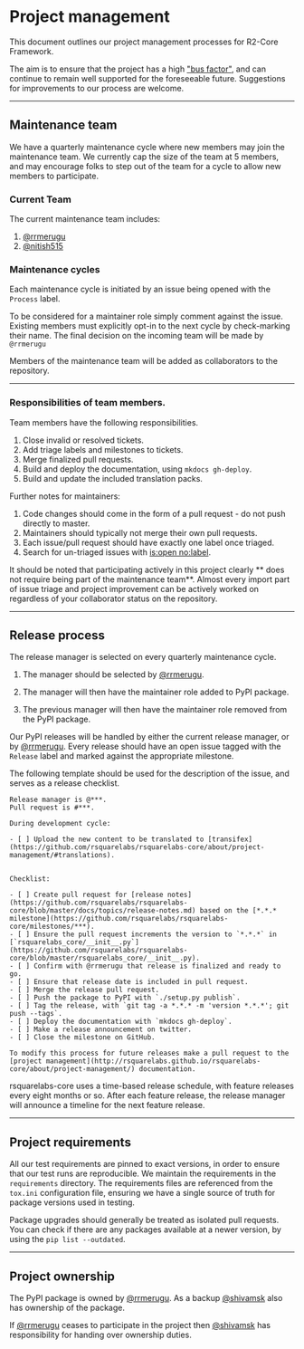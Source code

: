 # Project management

This document outlines our project management processes for R2-Core Framework.


The aim is to ensure that the project has a high ["bus factor"](https://en.wikipedia.org/wiki/Bus_factor), and can continue to remain well
 supported for the foreseeable future. Suggestions for improvements to our process are welcome.

-----
## Maintenance team

We have a quarterly maintenance cycle where new members may join the maintenance team. 
We currently cap the size of the team at 5 members, and may encourage folks to step out of the 
team for a cycle to allow new members to participate.


### Current Team

The current maintenance team includes:

1. [@rrmerugu](https://github.com/rrmerugu)
2. [@nitish515](https://github.com/nitish515)


### Maintenance cycles

Each maintenance cycle is initiated by an issue being opened with the `Process` label.

To be considered for a maintainer role simply comment against the issue.
Existing members must explicitly opt-in to the next cycle by check-marking their name.
The final decision on the incoming team will be made by `@rrmerugu`

Members of the maintenance team will be added as collaborators to the repository.

------
###  Responsibilities of team members.

Team members have the following responsibilities.

1. Close invalid or resolved tickets.
2. Add triage labels and milestones to tickets.
3. Merge finalized pull requests.
4. Build and deploy the documentation, using `mkdocs gh-deploy`.
5. Build and update the included translation packs.


Further notes for maintainers:

1. Code changes should come in the form of a pull request - do not push directly to master.
2. Maintainers should typically not merge their own pull requests.
3. Each issue/pull request should have exactly one label once triaged.
4. Search for un-triaged issues with [is:open no:label](https://github.com/rsquarelabs/rsquarelabs-core/issues?q=is%3Aopen+no%3Alabel).


It should be noted that participating actively in this project clearly 
** does not require being part of the maintenance team**. Almost every import part of issue triage and project 
improvement can be actively worked on regardless of your collaborator status on the repository.

-----


##  Release process

The release manager is selected on every quarterly maintenance cycle.

1. The manager should be selected by [@rrmerugu](https://github.com/rrmerugu).

2. The manager will then have the maintainer role added to PyPI package.

3. The previous manager will then have the maintainer role removed from the PyPI package.

Our PyPI releases will be handled by either the current release manager, or by [@rrmerugu](https://github.com/rrmerugu). 
Every release should have an open issue tagged with the `Release` label and marked against the appropriate milestone.

The following template should be used for the description of the issue, and serves as a release checklist.



```
Release manager is @***.
Pull request is #***.

During development cycle:

- [ ] Upload the new content to be translated to [transifex](https://github.com/rsquarelabs/rsquarelabs-core/about/project-management/#translations).


Checklist:

- [ ] Create pull request for [release notes](https://github.com/rsquarelabs/rsquarelabs-core/blob/master/docs/topics/release-notes.md) based on the [*.*.* milestone](https://github.com/rsquarelabs/rsquarelabs-core/milestones/***).
- [ ] Ensure the pull request increments the version to `*.*.*` in [`rsquarelabs_core/__init__.py`](https://github.com/rsquarelabs/rsquarelabs-core/blob/master/rsquarelabs_core/__init__.py).
- [ ] Confirm with @rrmerugu that release is finalized and ready to go.
- [ ] Ensure that release date is included in pull request.
- [ ] Merge the release pull request.
- [ ] Push the package to PyPI with `./setup.py publish`.
- [ ] Tag the release, with `git tag -a *.*.* -m 'version *.*.*'; git push --tags`.
- [ ] Deploy the documentation with `mkdocs gh-deploy`.
- [ ] Make a release announcement on twitter.
- [ ] Close the milestone on GitHub.

To modify this process for future releases make a pull request to the [project management](http://rsquarelabs.github.io/rsquarelabs-core/about/project-management/) documentation.

```


rsquarelabs-core uses a time-based release schedule, with feature releases every eight months or so.
After each feature release, the release manager will announce a timeline for the next feature release.

----- 
## Project requirements

All our test requirements are pinned to exact versions, in order to ensure that our test runs are reproducible. 
We maintain the requirements in the `requirements` directory. The requirements files are referenced from the `tox.ini`
configuration file, ensuring we have a single source of truth for package versions used in testing.

Package upgrades should generally be treated as isolated pull requests. You can check if there are any packages available at 
a newer version, by using the `pip list --outdated`.

----
## Project ownership

The PyPI package is owned by [@rrmerugu](https://github.com/rrmerugu). As a backup [@shivamsk](https://github.com/shivamsk) also has ownership of the package.

If [@rrmerugu](https://github.com/rrmerugu) ceases to participate in the project then [@shivamsk](https://github.com/shivamsk) has responsibility for handing over ownership duties.




